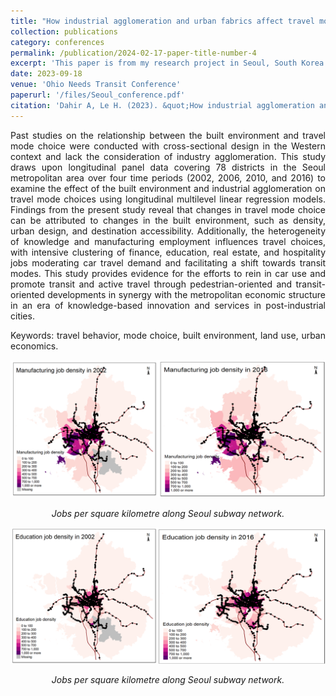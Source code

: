 ```yaml
---
title: "How industrial agglomeration and urban fabrics affect travel mode choice over time"
collection: publications
category: conferences
permalink: /publication/2024-02-17-paper-title-number-4
excerpt: 'This paper is from my research project in Seoul, South Korea from 2018 through 2020'
date: 2023-09-18
venue: 'Ohio Needs Transit Conference'
paperurl: '/files/Seoul_conference.pdf'
citation: 'Dahir A, Le H. (2023). &quot;How industrial agglomeration and urban fabrics affect travel mode choice over time.&quot; <i>Ohio Needs Transit Conference</i>.'
---
```


<p align="justify">Past studies on the relationship between the built environment and travel mode choice were conducted with cross-sectional design in the Western context and lack the consideration of industry agglomeration. This study draws upon longitudinal panel data covering 78 districts in the Seoul metropolitan area over four time periods (2002, 2006, 2010, and 2016) to examine the effect of the built environment and industrial agglomeration on travel mode choices using longitudinal multilevel linear regression models. Findings from the present study reveal that changes in travel mode choice can be attributed to changes in the built environment, such as density, urban design, and destination accessibility. Additionally, the heterogeneity of knowledge and manufacturing employment influences travel choices, with intensive clustering of finance, education, real estate, and hospitality jobs moderating car travel demand and facilitating a shift towards transit modes. This study provides evidence for the efforts to rein in car use and promote transit and active travel through pedestrian-oriented and transit-oriented developments in synergy with the metropolitan economic structure in an era of knowledge-based innovation and services in post-industrial cities.</p>

<p align="justify">Keywords: travel behavior, mode choice, built environment, land use, urban economics.</p>

<p align="center"> <img src="/images/manufacturing.png" style = "border:0"> </p>
<p font size = "8" align="center"><i> Jobs per square kilometre along Seoul subway network. </i></p>

<p align="center"> <img src="/images/education.png" style = "border:0"> </p>
<p font size = "8" align="center"><i> Jobs per square kilometre along Seoul subway network. </i></p>
